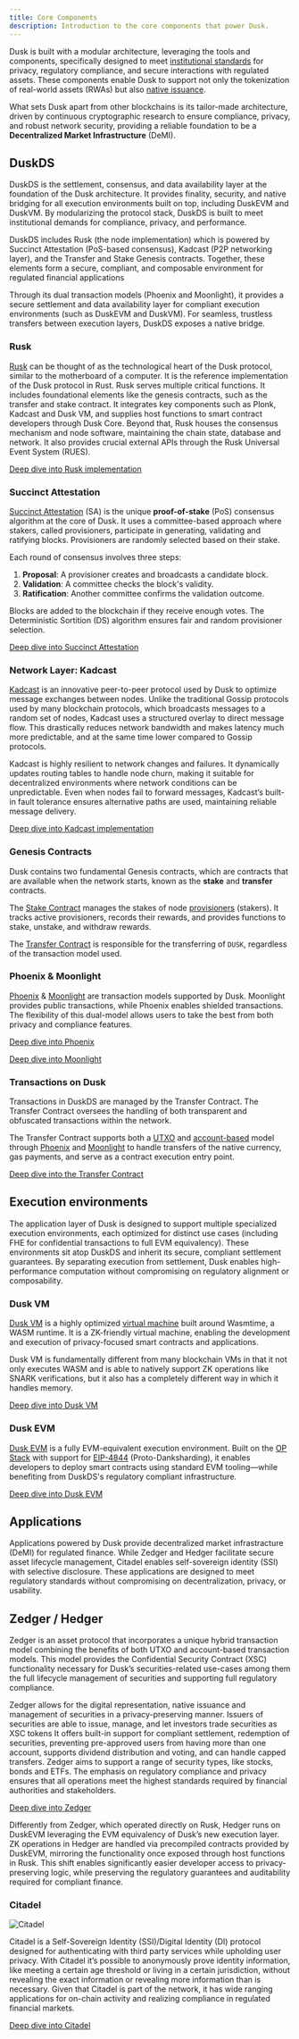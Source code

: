```yaml
---
title: Core Components
description: Introduction to the core components that power Dusk.
---
```


Dusk is built with a modular architecture, leveraging the  tools and components, specifically designed to meet [institutional standards](/learn/tokenization-comparison#meeting-institutional-standards) for privacy, regulatory compliance, and secure interactions with regulated assets. These components enable Dusk to support not only the tokenization of real-world assets (RWAs) but also [native issuance](/learn/tokenization-comparison#native-issuance).

What sets Dusk apart from other blockchains is its tailor-made architecture, driven by continuous cryptographic research to ensure compliance, privacy, and robust network security, providing a reliable foundation to be a **Decentralized Market Infrastructure** (DeMI).

## DuskDS

DuskDS is the settlement, consensus, and data availability layer at the foundation of the Dusk architecture. It provides finality, security, and native bridging for all execution environments built on top, including DuskEVM and DuskVM. By modularizing the protocol stack, DuskDS is built to meet institutional demands for compliance, privacy, and performance.

DuskDS includes Rusk (the node implementation) which is powered by Succinct Attestation (PoS-based consensus), Kadcast (P2P networking layer), and the Transfer and Stake Genesis contracts. Together, these elements form a secure, compliant, and composable environment for regulated financial applications

Through its dual transaction models (Phoenix and Moonlight), it provides a secure settlement and data availability layer for compliant execution environments (such as DuskEVM and DuskVM). For seamless, trustless transfers between execution layers,  DuskDS exposes a native bridge.

### Rusk

<a href="https://github.com/dusk-network/rusk/" target="_blank">Rusk</a> can be thought of as the technological heart of the Dusk protocol, similar to the motherboard of a computer. It is the reference implementation of the Dusk protocol in Rust. Rusk serves multiple critical functions. It includes foundational elements like the genesis contracts, such as the transfer and stake contract. It integrates key components such as Plonk, Kadcast and Dusk VM, and supplies host functions to smart contract developers through Dusk Core. Beyond that, Rusk houses the consensus mechanism and node software, maintaining the chain state, database and network. It also provides crucial external APIs through the Rusk Universal Event System (RUES).

<a href="https://github.com/dusk-network/rusk/" target="_blank">Deep dive into Rusk implementation</a>

### Succinct Attestation

[Succinct Attestation](/learn/deep-dive/succinct-attestation) (SA) is the unique **proof-of-stake** (PoS) consensus algorithm at the core of Dusk. It uses a committee-based approach where stakers, called provisioners, participate in generating, validating and ratifying blocks. Provisioners are randomly selected based on their stake.

Each round of consensus involves three steps: 
1. **Proposal**: A provisioner creates and broadcasts a candidate block.
2. **Validation**: A committee checks the block's validity.
3. **Ratification**: Another committee confirms the validation outcome.

Blocks are added to the blockchain if they receive enough votes. The Deterministic Sortition (DS) algorithm ensures fair and random provisioner selection.

[Deep dive into Succinct Attestation](/learn/deep-dive/succinct-attestation)

### Network Layer: Kadcast

<a href="https://github.com/dusk-network/kadcast/blob/main/README.md" target="_blank">Kadcast</a> is an innovative peer-to-peer protocol used by Dusk to optimize message exchanges between nodes. Unlike the traditional Gossip protocols used by many blockchain protocols, which broadcasts messages to a random set of nodes, Kadcast uses a structured overlay to direct message flow. This drastically reduces network bandwidth and makes latency much more predictable, and at the same time lower compared to Gossip protocols.

Kadcast is highly resilient to network changes and failures. It dynamically updates routing tables to handle node churn, making it suitable for decentralized environments where network conditions can be unpredictable. Even when nodes fail to forward messages, Kadcast’s built-in fault tolerance ensures alternative paths are used, maintaining reliable message delivery.

<a href="https://github.com/dusk-network/kadcast/blob/main/README.md" target="_blank">Deep dive into Kadcast implementation</a> 

### Genesis Contracts

Dusk contains two fundamental Genesis contracts, which are contracts that are available when the network starts, known as the **stake** and **transfer** contracts. 

The <a href="https://raw.githubusercontent.com/dusk-network/rusk/rusk-1.0.0/contracts/stake/src/state.rs" target="_blank">Stake Contract</a> manages the stakes of node [provisioners](/operator/provisioner) (stakers). It tracks active provisioners, records their rewards, and provides functions to stake, unstake, and withdraw rewards.

The [Transfer Contract](/learn/deep-dive/transaction_models/transactions) is responsible for the transferring of `DUSK`, regardless of the transaction model used.

### Phoenix & Moonlight

[Phoenix](/learn/deep-dive/transaction_models/tx-models#phoenix) & [Moonlight](/learn/deep-dive/transaction_models/tx-models#moonlight) are transaction models supported by Dusk. Moonlight provides public transactions, while Phoenix enables shielded transactions. The flexibility of this dual-model allows users to take the best from both privacy and compliance features.

[Deep dive into Phoenix](/learn/deep-dive/transaction_models/phoenix)

[Deep dive into Moonlight](/learn/deep-dive/transaction_models/moonlight)

### Transactions on Dusk

Transactions in DuskDS are managed by the Transfer Contract. The Transfer Contract oversees the handling of both transparent and obfuscated transactions within the network.

The Transfer Contract supports both a [UTXO](/learn/deep-dive/transaction_models/tx-models#utxos) and [account-based](/learn/deep-dive/transaction_models/tx-models#account-model) model through [Phoenix](/learn/deep-dive/transaction_models/tx-models#phoenix) and [Moonlight](/learn/deep-dive/transaction_models/tx-models) to handle transfers of the native currency, gas payments, and serve as a contract execution entry point.

[Deep dive into the Transfer Contract](/learn/deep-dive/transaction_models/transactions)

## Execution environments

The application layer of Dusk is designed to support multiple specialized execution environments, each optimized for distinct use cases (including FHE for confidential transactions to full EVM equivalency). These environments sit atop DuskDS and inherit its secure, compliant settlement guarantees. By separating execution from settlement, Dusk enables high-performance computation without compromising on regulatory alignment or composability.

### Dusk VM
[Dusk VM](/learn/deep-dive/dusk-vm) is a highly optimized <a href="https://en.wikipedia.org/wiki/Virtual_machine#Process_virtual_machines" target="_blank">virtual machine</a> built around Wasmtime, a WASM runtime. It is a ZK-friendly virtual machine, enabling the development and execution of privacy-focused smart contracts and applications. 

Dusk VM is fundamentally different from many blockchain VMs in that it not only executes WASM and is able to natively support ZK operations like SNARK verifications, but it also has a completely different way in which it handles memory.

[Deep dive into Dusk VM](/learn/deep-dive/dusk-vm)

### Dusk EVM
[Dusk EVM](/learn/deep-dive/dusk-vm) is a fully EVM-equivalent execution environment. Built on the <a href="https://docs.optimism.io/stack/getting-started" target="_blank">OP Stack</a> with support for <a href="https://www.eip4844.com/" target="_blank">EIP-4844</a> (Proto-Danksharding), it enables developers to deploy smart contracts using standard EVM tooling—while benefiting from DuskDS's regulatory compliant infrastructure.

[Deep dive into Dusk EVM](/learn/deep-dive/dusk-evm)


## Applications

Applications powered by Dusk provide decentralized market infrastracture (DeMI) for regulated finance. While Zedger and Hedger facilitate secure asset lifecycle management, Citadel enables self-sovereign identity (SSI) with selective disclosure. These applications are designed to meet regulatory standards without compromising on decentralization, privacy, or usability.


## Zedger / Hedger

Zedger is an asset protocol that incorporates a unique hybrid transaction model combining the benefits of both UTXO and account-based transaction models. This model provides the Confidential Security Contract (XSC) functionality necessary for Dusk’s securities-related use-cases among them the full lifecycle management of securities and supporting full regulatory compliance.

Zedger allows for the digital representation, native issuance and management of securities in a privacy-preserving manner. Issuers of securities are able to issue, manage, and let investors trade securities as XSC tokens It offers built-in support for compliant settlement, redemption of securities, preventing pre-approved users from having more than one account, supports dividend distribution and voting, and can handle capped transfers. Zedger aims to support a range of security types, like stocks, bonds and ETFs. The emphasis on regulatory compliance and privacy ensures that all operations meet the highest standards required by financial authorities and stakeholders.

[Deep dive into Zedger](/learn/deep-dive/transaction_models/zedger) 

Differently from Zedger, which operated directly on Rusk, Hedger runs on DuskEVM leveraging the EVM equivalency of Dusk’s new execution layer. ZK operations in Hedger are handled via precompiled contracts provided by DuskEVM, mirroring the functionality once exposed through host functions in Rusk. This shift enables significantly easier developer access to privacy-preserving logic, while preserving the regulatory guarantees and auditability required for compliant finance.

### Citadel

![Citadel](../../../assets/citadel.gif)

Citadel is a Self-Sovereign Identity (SSI)/Digital Identity (DI) protocol designed for authenticating with third party services while upholding user privacy. With Citadel it’s possible to anonymously prove identity information, like meeting a certain age threshold or living in a certain jurisdiction, without revealing the exact information or revealing more information than is necessary. Given that Citadel is part of the network, it has wide ranging applications for on-chain activity and realizing compliance in regulated financial markets.

[Deep dive into Citadel](/developer/digital-identity/protocol) 